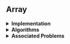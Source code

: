 ## Array

<details><summary><strong>Implementation</strong></summary><blockquote><br>
Implement a vector (mutable array with automatic resizing).
When you reach capacity, resize to double the size. When popping an
item, if size is 1/4 of capacity, resize to half
<br>
<br>
<details><summary><strong>OOP</strong></summary><br>

- **attributes**
  - size - number of items
  - capacity - number of items it can hold
  - is_empty
- **methods**
  - at(index) - returns item at given index, blows up if index out of bounds
  - push(item)
  - insert(index, item) - inserts item at index, shifts that index's value and trailing elements to the right
  - aprepend(item) - can use insert above at index 0
  - pop() - remove from end, return value
  - delete(index) - delete item at index, shifting all trailing elements left
  - remove(item) - looks for value and removes index holding it (even if in multiple places)
  - find(item) - looks for value and returns first index with that value, -1 if not found
  - resize(new_capacity), private method
</details>

<details><summary><strong>Analysis</strong></summary>

| Access  | Search | Insert | Delete | | Space |
| :---:   | :---:  | :---:  | :---:  |-| :---: |
| O(1)    | O(n)   | O(n)   | O(n)   | | O(n)  |

</details>

</blockquote></details>


<details><summary><strong>Algorithms</strong></summary><blockquote><br>
<details><summary><strong>Sorting</strong></summary><br>

- Quick Sort
- Heap Sort
- Merge Sort
</details>

<details><summary><strong>Search</strong></summary><br>

- Binary Search
  - first occurring
  - last occurring
</details>

</blockquote></details>


<details><summary><strong>Associated Problems</strong></summary><br>

- [Two Sum](https://leetcode.com/problems/two-sum/)
- [Min Cost Climbing Stairs](https://leetcode.com/problems/min-cost-climbing-stairs/)
- [Plus One](https://leetcode.com/problems/plus-one/)

</details>
